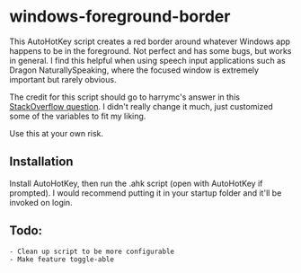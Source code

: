 # windows-foreground-border
This AutoHotKey script creates a red border around whatever Windows app happens to be in the foreground. Not perfect and has some bugs, but works in general. I find this helpful when using speech input applications such as Dragon NaturallySpeaking, where the focused window is extremely important but rarely obvious.

The credit for this script should go to harrymc's answer in this [StackOverflow question](http://superuser.com/questions/723053/how-can-i-make-my-active-window-more-obvious-on-windows-7-without-disablng-trans/739332). I didn't really change it much, just customized some of the variables to fit my liking. 

Use this at your own risk. 

## Installation
Install AutoHotKey, then run the .ahk script (open with AutoHotKey if prompted). I would recommend putting it in your startup folder and it'll be invoked on login.

## Todo: 
	- Clean up script to be more configurable
	- Make feature toggle-able